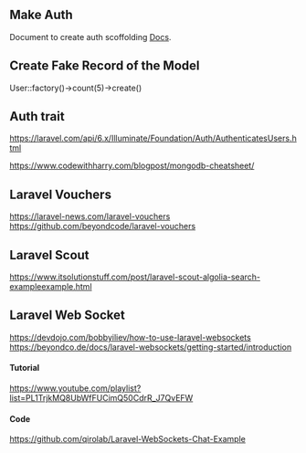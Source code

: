 ## Make Auth

Document to create auth scoffolding [Docs](https://laravelarticle.com/laravel-8-authentication-tutorial).

## Create Fake Record of the Model

User::factory()->count(5)->create()

## Auth trait 

https://laravel.com/api/6.x/Illuminate/Foundation/Auth/AuthenticatesUsers.html

https://www.codewithharry.com/blogpost/mongodb-cheatsheet/

## Laravel Vouchers

https://laravel-news.com/laravel-vouchers
https://github.com/beyondcode/laravel-vouchers

## Laravel Scout 

https://www.itsolutionstuff.com/post/laravel-scout-algolia-search-exampleexample.html

## Laravel Web Socket

https://devdojo.com/bobbyiliev/how-to-use-laravel-websockets
https://beyondco.de/docs/laravel-websockets/getting-started/introduction

#### Tutorial
https://www.youtube.com/playlist?list=PL1TrjkMQ8UbWfFUCimQ50CdrR_J7QvEFW

#### Code
https://github.com/qirolab/Laravel-WebSockets-Chat-Example
